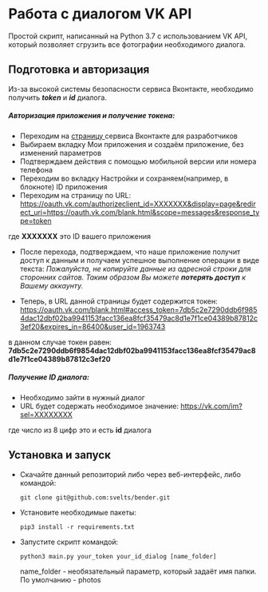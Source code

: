 # Работа с диалогом VK API
Простой скрипт, написанный на Python 3.7 с использованием VK API, который позволяет сгрузить все фотографии необходимого диалога.
## Подготовка и авторизация
Из-за высокой системы безопасности сервиса Вконтакте,  необходимо получить ***token*** и ***id*** диалога.

##### Авторизация приложения и получение токена:


- Переходим на [страницу ](https://vk.com/dev "Вконтакте для разработчиков") сервиса Вконтакте для разработчиков
- Выбираем вкладку Мои приложения и создаём приложение, без изменений параметров
- Подтверждаем действия с помощью мобильной версии или номера телефона
- Переходим во вкладку Настройки и сохраняем(например, в блокноте) ID приложения
- Переходим на страницу по URL: <https://oauth.vk.com/authorizeclient_id=ХХХХХХХ&display=page&redirect_uri=https://oauth.vk.com/blank.html&scope=messages&response_type=token>

где **ХХХХХХХ** это ID вашего приложения

- После перехода, подтверждаем, что наше приложение получит доступ к данным и получаем успешное выполнение операции в виде текста:
 *Пожалуйста, не копируйте данные из адресной строки для сторонних сайтов. Таким образом Вы можете **потерять доступ** к Вашему аккаунту.*

- Теперь, в URL данной страницы будет содержится токен:  <https://oauth.vk.com/blank.html#access_token=7db5c2e7290ddb6f9854dac12dbf02ba9941153facc136ea8fcf35479ac8d1e7f1ce04389b87812c3ef20&expires_in=86400&user_id=1963743>

в данном случае токен равен: **7db5c2e7290ddb6f9854dac12dbf02ba9941153facc136ea8fcf35479ac8d1e7f1ce04389b87812c3ef20**



##### Получение ID диалога:


- Необходимо зайти в нужный диалог
- URL будет содержать необходимое значение:
<https://vk.com/im?sel=ХХХХХХХХ>

где число из 8 цифр это и есть **id** диалога



## Установка и запуск

- Скачайте данный репозиторий либо через веб-интерфейс, либо командой:
    ```
    git clone git@github.com:svelts/bender.git
    ```
- Установите необходимые пакеты:
    ```
    pip3 install -r requirements.txt
    ```
- Запустите скрипт командой:
    ```
    python3 main.py your_token your_id_dialog [name_folder]
    ```
    name_folder - необязательный параметр, который задаёт имя папки. По умолчанию - photos
